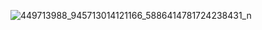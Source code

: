 ![449713988_945713014121166_5886414781724238431_n](https://github.com/user-attachments/assets/87483903-dcf1-4267-8989-58a3a540d3b4)
